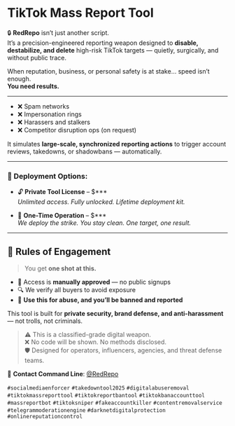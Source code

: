 <!--
#️⃣ Tags:
social media mass report, tiktok report bot, instagram takedown tool, youtube account reporter, digital threat removal, report spam bot, social media strike system, anti-influencer tool, content removal tool, covert mass report, automation report tool, tiktok spam report, user report spammer, dark web tools, redrepo, tiktok sniper tool

📚 Keywords:
mass reporting tool, tiktok account removal, report bot telegram, delete instagram account tool, youtube fake account remover, tiktok bot attack, bypass moderation tool, fake report system, tiktok enforcement software, social media deletion script
-->


# TikTok Mass Report Tool

🔒 **RedRepo** isn’t just another script.  
It’s a precision-engineered reporting weapon designed to **disable, destabilize, and delete** high-risk TikTok targets — quietly, surgically, and without public trace.

When reputation, business, or personal safety is at stake… speed isn’t enough.  
**You need results.**

---

- ❌ Spam networks  
- ❌ Impersonation rings  
- ❌ Harassers and stalkers  
- ❌ Competitor disruption ops (on request)

It simulates **large-scale, synchronized reporting actions** to trigger account reviews, takedowns, or shadowbans — automatically.

---

### 💼 Deployment Options:
- 🔓 **Private Tool License** – $***  
  _Unlimited access. Fully unlocked. Lifetime deployment kit._

- 🎯 **One-Time Operation** – $***  
  _We deploy the strike. You stay clean. One target, one result._

---
## 🚫 Rules of Engagement

> You get **one shot at this.**

* 🔐 Access is **manually approved** — no public signups
* 🔍 We verify all buyers to avoid exposure
* 🧨 **Use this for abuse, and you’ll be banned and reported**

This tool is built for **private security, brand defense, and anti-harassment** — not trolls, not criminals.

> ⚠️ This is a classified-grade digital weapon.  
> ❌ No code will be shown. No methods disclosed.  
> 🛡 Designed for operators, influencers, agencies, and threat defense teams.

📩 **Contact Command Line**: [@RedRepo](https://t.me/RedRepo)

`#socialmediaenforcer` `#takedowntool2025` `#digitalabuseremoval` `#tiktokmassreporttool` `#tiktokreportbantool` `#tiktokbanaccounttool`
`#massreportbot` `#tiktoksniper` `#fakeaccountkiller` `#contentremovalservice`
`#telegrammoderationengine` `#darknetdigitalprotection` `#onlinereputationcontrol`
